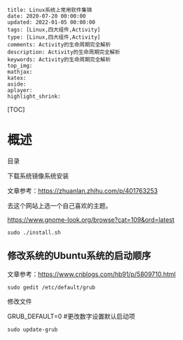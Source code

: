 ```
title: Linux系统上常用软件集锦
date: 2020-07-20 00:00:00
updated: 2022-01-05 00:00:00
tags: [Linux,四大组件,Activity]
type: [Linux,四大组件,Activity]
comments: Activity的生命周期完全解析
description: Activity的生命周期完全解析
keywords: Activity的生命周期完全解析
top_img:
mathjax:
katex:
aside:
aplayer:
highlight_shrink:
```

[TOC]



# 概述



目录 

下载系统镜像系统安装

文章参考：https://zhuanlan.zhihu.com/p/401763253

去这个网站上选一个自己喜欢的主题。

https://www.gnome-look.org/browse?cat=109&ord=latest

```
sudo ./install.sh
```

## 修改系统的Ubuntu系统的启动顺序

文章参考：https://www.cnblogs.com/hb91/p/5809710.html

```shell
sudo gedit /etc/default/grub
```

修改文件

GRUB_DEFAULT=0 #更改数字设置默认启动项

```shell
sudo update-grub
```